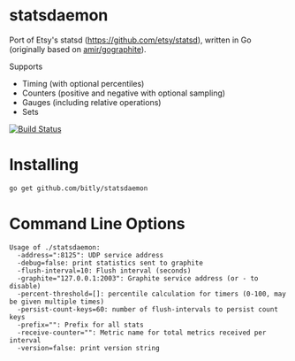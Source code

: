 statsdaemon
==========

Port of Etsy's statsd (https://github.com/etsy/statsd), written in Go (originally based 
on [amir/gographite](https://github.com/amir/gographite)).

Supports

* Timing (with optional percentiles)
* Counters (positive and negative with optional sampling)
* Gauges (including relative operations)
* Sets

[![Build Status](https://secure.travis-ci.org/bitly/statsdaemon.png)](http://travis-ci.org/bitly/statsdaemon)

Installing
==========

```bash
go get github.com/bitly/statsdaemon
```

Command Line Options
====================

```
Usage of ./statsdaemon:
  -address=":8125": UDP service address
  -debug=false: print statistics sent to graphite
  -flush-interval=10: Flush interval (seconds)
  -graphite="127.0.0.1:2003": Graphite service address (or - to disable)
  -percent-threshold=[]: percentile calculation for timers (0-100, may be given multiple times)
  -persist-count-keys=60: number of flush-intervals to persist count keys
  -prefix="": Prefix for all stats
  -receive-counter="": Metric name for total metrics received per interval
  -version=false: print version string
```
